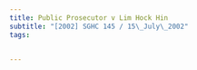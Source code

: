 ```yaml
---
title: Public Prosecutor v Lim Hock Hin 
subtitle: "[2002] SGHC 145 / 15\_July\_2002"
tags:


---
```


